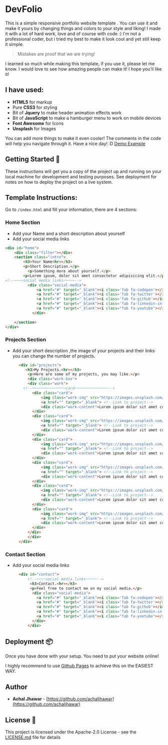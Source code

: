 # DevFolio
This is a simple responsive portfolio website template . You can use it and make it yours by changing things and colors to your style and liking! I made it with a lot of hard work, love and of course with code :) I'm not a professional coder, but i tried my best to make it look cool and yet still keep it simple. 

> Mistakes are proof that we are trying!

I learned so much while making this template, if you use it, please let me know. I would love to see how amazing people can make it! I hope you'll like it!

## I have used:
+ **HTML5** for markup
+ Pure **CSS3** for styling 
+ Bit of **Jquery** to make header animation effects work
+ Bit of **JavaScript** to make a hamburger menu to work on mobile devices 
+ **Font Awesome** for Icons 
+ **Unsplash** for Images 

You can add more things to make it even cooler! The comments in the code will help you navigate through it. Have a nice day! :D 
<a href="https://achaljhawar.github.io/Devfolio/">Demo Example</a>
## Getting Started 🚀

These instructions will get you a copy of the project up and running on your local machine for development and testing purposes. See deployment for notes on how to deploy the project on a live system.
## Template Instructions:

Go to `/index.html` and fill your information, there are 4 sections:
### Home Section
- Add your Name and a short description about yourself
- Add your social media links 
```html
<div id="home">
	<div class="filter"></div>
	<section class="intro">
		<h3>Your Name<hr></h3>
		<p>Short Description.</p>
		  <p>Something more about yourself.</p>
        <p>Lorem ipsum, dolor sit amet consectetur adipisicing elit.</p>
<!--────social media links─────-->		 
		  <div class="social-media">
			  <a href="#" target="_blank"><i class='fab fa-codepen'></i></a>
			  <a href="#" target="_blank"><i class='fab fa-twitter'></i></a>
			  <a href="#" target="_blank"><i class='fab fa-github'></i></a>
			  <a href="#" target="_blank"><i class='fab fa-linkedin-in'></i></a>
			  <a href="#" target="_blank"><i class="fab fa-youtube"></i></a>
		    </div>
			 
	</section> 
</div>  
```
### Projects Section
- Add your short description ,the image of your projects and their links you can change the number of projects.
```html	 
	  <div id="projects"> 
		 <h3>My Projects.<hr></h3>
		  <p>Here are some of my projects, you may like.</p>
		  <div class="work-box">
		  <div class="work">
		<!--───────────────card───────────────-->
			<div class="card">
			    <img class="work-img" src="https://images.unsplash.com/photo-1518611507436-f9221403cca2?ixlib=rb-1.2.1&ixid=eyJhcHBfaWQiOjEyMDd9&auto=format&fit=crop&w=1225&q=80">
			    <a href="" target="_blank"> <!--Link to project-->
				<div class="work-content">Lorem ipsum dolor sit amet consectetur.</div></a>
            </div>
			<div class="card">
			    <img class="work-img" src="https://images.unsplash.com/photo-1462642109801-4ac2971a3a51?ixlib=rb-1.2.1&auto=format&fit=crop&w=1266&q=80">
				<a href="" target="_blank"> <!--Link to project-->
				<div class="work-content">Lorem ipsum dolor sit amet consectetur.</div></a>
            </div>
            <div class="card">
			    <img class="work-img" src="https://images.unsplash.com/photo-1485815457792-d1a966f9bde0?ixlib=rb-1.2.1&auto=format&fit=crop&w=1350&q=80">
				<a href="" target="_blank"> <!--Link to project-->
				<div class="work-content">Lorem ipsum dolor sit amet consectetur.</div></a>
            </div>
            <div class="card">
			    <img class="work-img" src="https://images.unsplash.com/photo-1517842645767-c639042777db?ixlib=rb-1.2.1&ixid=eyJhcHBfaWQiOjEyMDd9&auto=format&fit=crop&w=1350&q=80">
				<a href="" target="_blank"> <!--Link to project-->
				<div class="work-content">Lorem ipsum dolor sit amet consectetur.</div></a>
            </div> 
			<div class="card">
			    <img class="work-img" src="https://images.unsplash.com/photo-1535556116002-6281ff3e9f36?ixlib=rb-1.2.1&ixid=eyJhcHBfaWQiOjEyMDd9&auto=format&fit=crop&w=781&q=80">
				<a href="" target="_blank"> <!--Link to project-->
				<div class="work-content">Lorem ipsum dolor sit amet consectetur.</div></a>
            </div>
			<div class="card">
			    <img class="work-img" src="https://images.unsplash.com/photo-1483546416237-76fd26bbcdd1?ixlib=rb-1.2.1&ixid=eyJhcHBfaWQiOjEyMDd9&auto=format&fit=crop&w=1350&q=80">
				<a href="" target="_blank"> <!--Link to project-->
				<div class="work-content">Lorem ipsum dolor sit amet consectetur.</div></a>
            </div> 	  
		  </div>
		  </div>
	  </div>
```
### Contact Section
- Add your social media links 
```html
	  <div id="contact">
		  <!--────social media links─────-->
		   <h3>Contact.<hr></h3>
		   <p>Feel free to contact me on my social media.</p>
		    <div class="social-media">
			  <a href="#" target="_blank"><i class='fab fa-codepen'></i></a>
			  <a href="#" target="_blank"><i class='fab fa-twitter'></i></a>
			  <a href="#" target="_blank"><i class='fab fa-github'></i></a>
			  <a href="#" target="_blank"><i class='fab fa-linkedin-in'></i></a>
			  <a href="#" target="_blank"><i class="fab fa-youtube"></i></a>
		    </div>
		  </div>
```
## Deployment 📦

Once you have done with your setup. You need to put your website online!

I highly recommend to use [Github Pages](https://pages.github.com/) to achieve this on the EASIEST WAY.

## Author

- **Achal Jhawar** - [https://github.com/achaljhawar](https://github.com/achaljhawar)

## License 📄

This project is licensed under the Apache-2.0 License - see the [LICENSE.md](LICENSE.md) file for details







